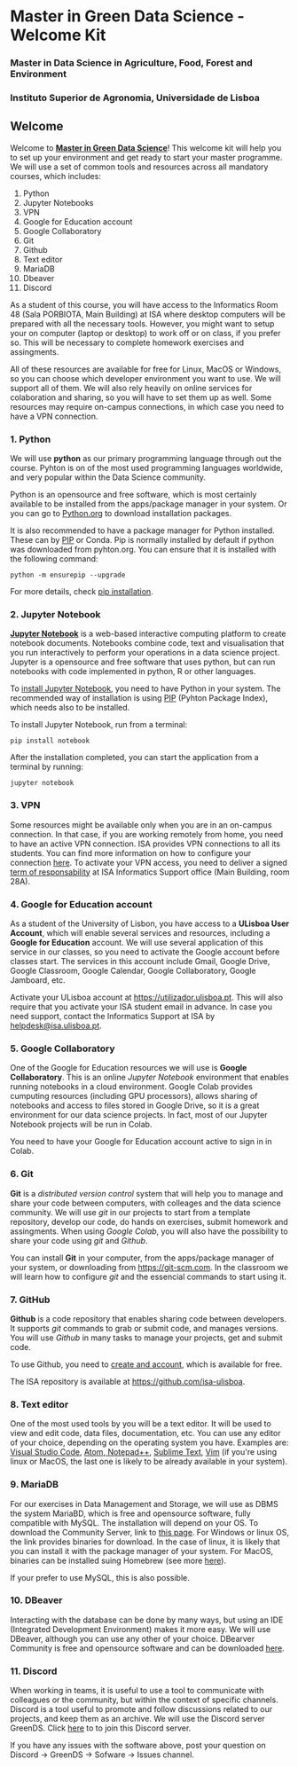 # Master in Green Data Science - Welcome Kit
### Master in Data Science in Agriculture, Food, Forest and Environment
### Instituto Superior de Agronomia, Universidade de Lisboa


## Welcome

Welcome to **[Master in Green Data Science](https://www.isa.ulisboa.pt/ensino/mestrados/mcdaafa/lp/)**! This welcome kit will help you to set up your environment and get ready to start your master programme. We will use a set of common tools and resources across all mandatory courses, which includes:

1. Python
2. Jupyter Notebooks
3. VPN
4. Google for Education account
5. Google Collaboratory
6. Git
7. Github
8. Text editor
9. MariaDB
10. Dbeaver
11. Discord

As a student of this course, you will have access to the Informatics Room 48 (Sala PORBIOTA, Main Building) at ISA where desktop computers will be prepared with all the necessary tools. However, you might want to setup your on computer (laptop or desktop) to work off or on class, if you prefer so. This will be necessary to complete homework  exercises and assingments.

All of these resources are available for free for Linux, MacOS or Windows, so you can choose which developer environment you want to use. We will support all of them. We will also rely heavily on online services for colaboration and sharing, so you will have to set them up as well. Some resources may require on-campus connections, in which case you need to have a VPN connection.


### 1. Python

We will use **python** as our primary programming language through out the course. Pyhton is on of the most used programming languages worldwide, and very popular within the Data Science community.

Python is an opensource and free software, which is most certainly available to be installed from the apps/package manager in your system. Or you can go to [Python.org](https://www.python.org/) to download installation packages.

It is also recommended to have a package manager for Python installed. These can by [PIP](https://pypi.org/project/pip/) or Conda. Pip is normally installed  by default if python was downloaded from pyhton.org. You can ensure that it is installed with the following command:
```
python -m ensurepip --upgrade
```
For more details, check [pip installation](https://pip.pypa.io/en/stable/installation/).

### 2. Jupyter Notebook

[**Jupyter Notebook**](https://jupyter.org/) is a web-based interactive computing platform to create notebook documents. Notebooks combine code, text and visualisation that you run interactively to perform your operations in a data science project. Jupyter is a opensource and free software that uses python, but can run notebooks with code implemented in python, R or other languages.

To [install Jupyter Notebook](https://jupyter.org/install), you need to have Python in your system. The recommended way of installation is using [PIP](https://pypi.org/project/pip/) (Pyhton Package Index), which needs also to be installed.

To install Jupyter Notebook, run from a terminal:

```
pip install notebook
```

After the installation completed, you can start the application from a terminal by running:

```
jupyter notebook
```


### 3. VPN

Some resources might be available only when you are in an on-campus connection. In that case, if you are working remotely from home, you need to have an active VPN connection. ISA provides VPN connections to all its students. You can find more information on how to configure your connection [here](https://www.isa.ulisboa.pt/di/servicos/acesso-vpn). To activate your VPN access, you need to deliver a signed [term of responsability](https://www.isa.ulisboa.pt/files/di/pub/docs/formularios/TermoResponsabilidadeVPN.pdf) at ISA Informatics Support office (Main Building, room 28A).


### 4. Google for Education account

As a student of the University of Lisbon, you have access to a **ULisboa User Account**, which will enable several services and resources, including a **Google for Education** account. We will use several application of this service in our classes, so you need to activate the Google account before classes start. The services in this account include Gmail, Google Drive, Google Classroom, Google Calendar, Google Collaboratory, Google Jamboard, etc.

Activate your ULisboa account at https://utilizador.ulisboa.pt. This will also require that you activate your ISA student email in advance. In case you need support, contact the Informatics Support at ISA by helpdesk@isa.ulisboa.pt. 


### 5. Google Collaboratory

One of the Google for Education resources we will use is **Google Collaboratory**. This is an online *Jupyter Notebook* environment that enables running notebooks in a cloud environment. Google Colab provides cumputing resources (including GPU processors), allows sharing of notebooks and access to files stored in Google Drive, so it is a great environment for our data science projects. In fact, most of our Jupyter Notebook projects will be run in Colab.

You need to have your Google for Education account active to sign in in Colab.


### 6. Git

**Git** is a *distributed version control* system that will help you to manage and share your code between computers, with colleages and the data science community. We will use *git* in our projects to start from a template repository, develop our code, do hands on exercises, submit homework and assingments. When using *Google Colab*, you will also have the possibility to share your code using *git* and *Github*.

You can install **Git** in your computer, from the apps/package manager of your system, or downloading from https://git-scm.com. In the classroom we will learn how to configure *git* and the essencial commands to start using it.


### 7. GitHub

**Github** is a code repository that enables sharing code between developers. It supports *git* commands to grab or submit code, and manages versions. You will use *Github* in many tasks to manage your projects, get and submit code.

To use Github, you need to [create and account](https://github.com/signup), which is available for free.

The ISA repository is available at https://github.com/isa-ulisboa.


### 8. Text editor

One of the most used tools by you will be a text editor. It will be used to view and edit code, data files, documentation, etc. You can use any editor of your choice, depending on the operating system you have. Examples are: [Visual Studio Code](https://code.visualstudio.com/), [Atom](https://atom.io/),[ Notepad++](https://notepad-plus-plus.org/), [Sublime Text](https://www.sublimetext.com/), [Vim](https://www.vim.org/) (if you're using linux or MacOS, the last one is likely to be already available in your system). 


### 9. MariaDB

For our exercises in Data Management and Storage, we will use as DBMS the system MariaBD, which is free and opensource software, fully compatible with MySQL. The installation will depend on your OS. To download the Community Server, link to [this page](https://mariadb.org/download/). For Windows or linux OS, the link provides binaries for download. In the case of linux, it is likely that you can install it with the package manager of your system. For MacOS, binaries can be installed suing Homebrew (see more [here](https://mariadb.com/kb/en/installing-mariadb-on-macos-using-homebrew/)).

If your prefer to use MySQL, this is also possible.


### 10. DBeaver

Interacting with the database can be done by many ways, but using an IDE (Integrated Development Environment) makes it more easy. We will use DBeaver, although you can use any other of your choice. DBearver Community is free and opensource software and can be downloaded [here](https://dbeaver.io/download/).


### 11. Discord

When working in teams, it is useful to use a tool to communicate with colleagues or the community, but within the context of specific channels. Discord is a tool useful to promote and follow discussions related to our projects, and keep them as an archive. We will use the Discord server GreenDS. Click [here](https://discord.gg/VH2HzZw7) to to join this Discord server.

If you have any issues with the software above, post your question on Discord -> GreenDS -> Sofware -> Issues channel.